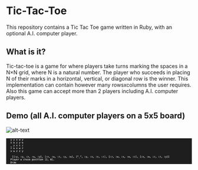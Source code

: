 # Tic-Tac-Toe
This repository contains a Tic Tac Toe game written in Ruby, with an optional A.I. computer player.

## What is it?
Tic-tac-toe is a game for where players take turns marking the spaces in a N×N grid, where N is a natural number. The player who succeeds in placing N of their marks in a horizontal, vertical, or diagonal row is the winner. This implementation can contain however many rowsxcolumns the user requires. Also this game can accept more than 2 players including A.I. computer players.

## Demo (all A.I. computer players on a 5x5 board)
![alt-text](https://media.giphy.com/media/Sr3LBhy05LYMCsszu3/giphy.gif)

![alt-text](https://github.com/ranveer4744/Tic-Tac-Toe/blob/master/screenshot_tic.png)
